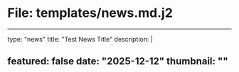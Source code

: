 # File: templates/news.md.j2
---
type: "news"
title: "Test News Title"
description: |
  
featured: false
date: "2025-12-12"
thumbnail: ""
---



